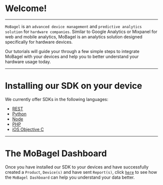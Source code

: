 # Welcome!

---

`MoBagel` is an `advanced device management` and `predictive analytics solution` for `hardware companies`. Similar to Google Analytics or Mixpanel for web and mobile analytics, MoBagel is an analytics solution designed specifically for hardware devices. 

Our tutorials will guide your through a few simple steps to integrate MoBagel with your devices and help you to better understand your hardware usage today.

---

# Installing our SDK on your device
We currently offer SDKs in the following languages:

* [REST](integrations/rest.md)
* [Python](integrations/python.md)
* [Node](integrations/node.md)
* [PHP](integrations/php.md)
* [iOS Objective C](integrations/ios_objective_c.md)

---

# The MoBagel Dashboard

Once you have installed our SDK to your devices and have successfully created a `Product`, `Device(s)` and have sent `Report(s)`, click [`here`](started/dashboard.md) to see how the `MoBagel Dashboard` can help you understand your data better.